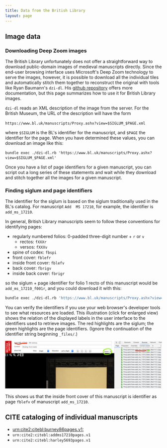 ```yaml
---
title: Data from the British Library
layout: page
---
```


## Image data

### Downloading Deep Zoom  images

The British Library unfortunately does not offer a straightforward way to  download public-domain images of medieval manuscripts directly. Since the end-user browsing interface uses Microsoft's Deep Zoom technology to serve the images, however, it is possible to download all the individual tiles and automatically stitch them together to reconstruct the original with tools like Ryan Baumann's `dzi-dl`.  His [github repository](https://github.com/ryanfb/dzi-dl) offers more documentation, but this page summarizes how to use it for British Library images.


`dzi-dl` reads an XML description of the image from the server.  For the British Museum, the URL of the description will have the form

`https://www.bl.uk/manuscripts/Proxy.ashx?view=$SIGLUM_$PAGE.xml`

where `$SIGLUM` is the BL's identifier for the manuscript, and `$PAGE` the identifier for the page.  When you have determined these values, you can download an image like this:


```
bundle exec ./dzi-dl.rb 'https://www.bl.uk/manuscripts/Proxy.ashx?view=$SIGLUM_$PAGE.xml'
```

Once you have a list of page identifiers for a given manuscript, you can script out a long series of these statements and wait while they download and stitch together all the images for a given manuscript.


### Finding siglum and page identifiers

The identifier for the siglum is based on the siglum traditionally used in the BL's catalog. For manuscript `Add  MS 17210`, for example, the identifier is `add_ms_17210`.

In general, British Library manuscripts seem to follow these conventions for identifying pages:

- regularly numbered folios: 0-padded three-digit number + `r` or `v`
    - rectos:  `fXXXr`
    - versos: `fXXXv`
- spine of codex:  `fbspi`
- front cover: `fblefr`
- inside front cover: `fblefv`
- back cover: `fbrigv`
- inside back cover: `fbrigr`

so the siglum + page identifier for folio 1 recto of this manuscript would be `add_ms_17210_f001r`, and you could download it with this:


```sh
bundle exec ./dzi-dl.rb 'https://www.bl.uk/manuscripts/Proxy.ashx?view=add_ms_17210_f001r.xml'
```

You can verify the identifiers if you use your web browser's developer tools to see what resources are loaded.  This illustration (click for enlarged view) shows the relation of the displayed labels in the user interface to the identifiers used to retrieve images.  The red highlights are the siglum; the green highlights are the page identifiers.  (Ignore the continuation of the identifier string beginning `_files/`.)

[![screenie](./imgs/BL-file-names.png)](./imgs/BL-file-names.png)


This shows us that the inside front cover of this manuscript is identifier as page `fblefv` of manuscript `add_ms_17210`.




## CITE cataloging of individual manuscripts


- [urn:cite2:citebl:burney86pages.v1:](./burney86pages/v1/)
- `urn:cite2:citebl:addms17210pages.v1`
- `urn:cite2:citebl:harley5693pages.v1`
